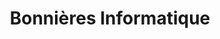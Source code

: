 ---
title: "Bonnières Informatique"
url: /bonnieres-sur-seine/bonnieres-informatique/
shop: ordinateur
---